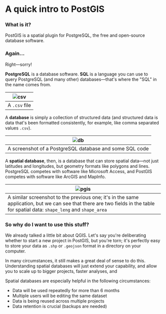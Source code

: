 # A quick intro to PostGIS

### What is it?

PostGIS is a spatial plugin for PostgreSQL, the free and open-source database software.

### Again...

Right—sorry!

**PostgreSQL** is a database software. **SQL** is a language you can use to query PostgreSQL (and many other) databases—that's where the "SQL" in the name comes from.

| ![csv](https://docs.microsoft.com/en-us/power-query/images/me-combine-files-csv-sample-csv-file.png) |
| ---------------------------------------------------------------------------------------------------- |
| A `.csv` file                                                                                                   |

A **database** is simply a collection of structured data (and structured data is data that's been formatted consistently, for example, like comma separated values `.csv`).

| ![db](https://www.databasejournal.com/wp-content/uploads/2021/12/Post01.png) |
| ---------------------------------------------------------------------------- |
| A screenshot of a PostgreSQL database and some SQL code                                                                             |

A **spatial database**, then, is a database that can store spatial data—not just latitudes and longitudes, but geometry formats like polygons and lines. PostgreSQL competes with software like Microsoft Access, and PostGIS competes with software like ArcGIS and MapInfo.

| ![pgis](https://live.osgeo.org/en/_images/postgis_screenshot.png) |
| ----------------------------------------------------------------- |
| A similar screenshot to the previous one; it's in the same application, but we can see that there are two fields in the table for spatial data: `shape_leng` and `shape_area`                                                                  |



### So why do I want to use this stuff?

We already talked a little bit about QGIS. Let's say you're deliberating whether to start a new project in PostGIS, but you're torn; it's perfectly easy to store your data as `.shp` or `.geojson` format in a directory on your computer.

In many circumstances, it still makes a great deal of sense to do this. Understanding spatial databases will just extend your capability, and allow you to scale up to bigger projects, faster analyses, and

Spatial databases are especially helpful in the following circumstances:
- Data will be used repeatedly for more than 6 months
- Multiple users will be editing the same dataset
- Data is being reused across multiple projects
- Data retention is crucial (backups are needed)
